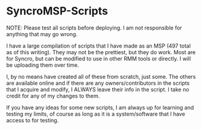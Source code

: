 # SyncroMSP-Scripts
NOTE: Please test all scripts before deploying. I am not responsible for anything that may go wrong.

I have a large compilation of scripts that I have made as an MSP (497 total as of this writing). They may not be the prettiest, but they do work. Most are for Syncro, but can be modified to use in other RMM tools or directly. I will be uploading them over time.

I, by no means have created all of these from scratch, just some. The others are available online and if there are any owners/contributors in the scripts that I acquire and modify, I ALWAYS leave their info in the script. I take no credit for any of my changes to them.

If you have any ideas for some new scripts, I am always up for learning and testing my limits, of course as long as it is a system/software that I have access to for testing.
